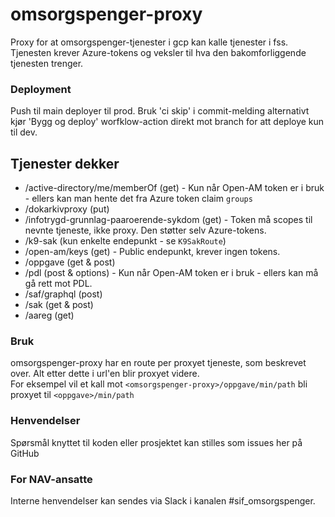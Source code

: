 # omsorgspenger-proxy

Proxy for at omsorgspenger-tjenester i gcp kan kalle tjenester i fss.
Tjenesten krever Azure-tokens og veksler til hva den bakomforliggende tjenesten trenger.

### Deployment
Push til main deployer til prod. Bruk 'ci skip' i commit-melding alternativt kjør 'Bygg og deploy' worfklow-action direkt mot branch for att deploye kun til dev.

## Tjenester dekker
* /active-directory/me/memberOf (get) - Kun når Open-AM token er i bruk - ellers kan man hente det fra Azure token claim `groups`
* /dokarkivproxy (put)
* /infotrygd-grunnlag-paaroerende-sykdom (get) - Token må scopes til nevnte tjeneste, ikke proxy. Den støtter selv Azure-tokens.
* /k9-sak (kun enkelte endepunkt - se `K9SakRoute`)
* /open-am/keys (get) - Public endepunkt, krever ingen tokens.
* /oppgave (get & post)
* /pdl (post & options) - Kun når Open-AM token er i bruk - ellers kan må gå rett mot PDL.
* /saf/graphql (post)
* /sak (get & post)
* /aareg (get)

### Bruk
omsorgspenger-proxy har en route per proxyet tjeneste, som beskrevet over. Alt etter dette i url'en blir proxyet videre.   
For eksempel vil et kall mot
`<omsorgspenger-proxy>/oppgave/min/path` bli proxyet til `<oppgave>/min/path`

### Henvendelser

Spørsmål knyttet til koden eller prosjektet kan stilles som issues her på GitHub

### For NAV-ansatte

Interne henvendelser kan sendes via Slack i kanalen #sif_omsorgspenger.
